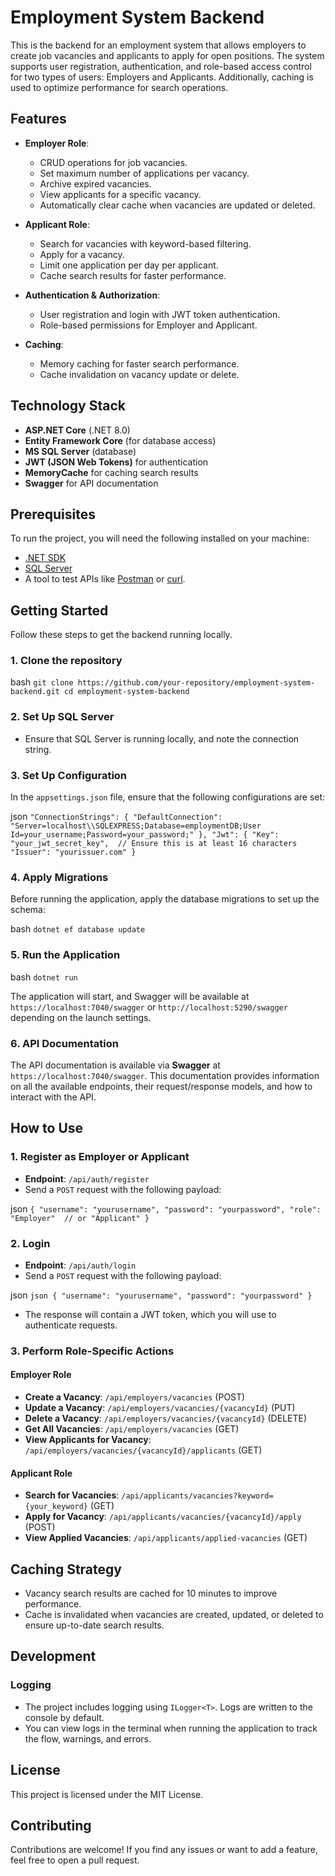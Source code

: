 Employment System Backend
=========================

This is the backend for an employment system that allows employers to create job vacancies and applicants to apply for open positions. The system supports user registration, authentication, and role-based access control for two types of users: Employers and Applicants. Additionally, caching is used to optimize performance for search operations.

Features
--------

-   **Employer Role**:

    -   CRUD operations for job vacancies.
    -   Set maximum number of applications per vacancy.
    -   Archive expired vacancies.
    -   View applicants for a specific vacancy.
    -   Automatically clear cache when vacancies are updated or deleted.
-   **Applicant Role**:

    -   Search for vacancies with keyword-based filtering.
    -   Apply for a vacancy.
    -   Limit one application per day per applicant.
    -   Cache search results for faster performance.
-   **Authentication & Authorization**:

    -   User registration and login with JWT token authentication.
    -   Role-based permissions for Employer and Applicant.
-   **Caching**:

    -   Memory caching for faster search performance.
    -   Cache invalidation on vacancy update or delete.

Technology Stack
----------------

-   **ASP.NET Core** (.NET 8.0)
-   **Entity Framework Core** (for database access)
-   **MS SQL Server** (database)
-   **JWT (JSON Web Tokens)** for authentication
-   **MemoryCache** for caching search results
-   **Swagger** for API documentation

Prerequisites
-------------

To run the project, you will need the following installed on your machine:

-   [.NET SDK](https://dotnet.microsoft.com/download)
-   [SQL Server](https://www.microsoft.com/en-us/sql-server/sql-server-downloads)
-   A tool to test APIs like [Postman](https://www.postman.com/) or [curl](https://curl.se/).

Getting Started
---------------

Follow these steps to get the backend running locally.

### 1\. Clone the repository

bash
`git clone https://github.com/your-repository/employment-system-backend.git
cd employment-system-backend`

### 2\. Set Up SQL Server

-   Ensure that SQL Server is running locally, and note the connection string.

### 3\. Set Up Configuration

In the `appsettings.json` file, ensure that the following configurations are set:

json
`"ConnectionStrings": {
  "DefaultConnection": "Server=localhost\\SQLEXPRESS;Database=employmentDB;User Id=your_username;Password=your_password;"
},
"Jwt": {
  "Key": "your_jwt_secret_key",  // Ensure this is at least 16 characters
  "Issuer": "yourissuer.com"
}`

### 4\. Apply Migrations

Before running the application, apply the database migrations to set up the schema:

bash
`dotnet ef database update`

### 5\. Run the Application

bash
`dotnet run`

The application will start, and Swagger will be available at `https://localhost:7040/swagger` or `http://localhost:5290/swagger` depending on the launch settings.

### 6\. API Documentation

The API documentation is available via **Swagger** at `https://localhost:7040/swagger`. This documentation provides information on all the available endpoints, their request/response models, and how to interact with the API.

How to Use
----------

### 1\. Register as Employer or Applicant

-   **Endpoint**: `/api/auth/register`
-   Send a `POST` request with the following payload:

json
`{
  "username": "yourusername",
  "password": "yourpassword",
  "role": "Employer"  // or "Applicant"
}`

### 2\. Login

-   **Endpoint**: `/api/auth/login`
-   Send a `POST` request with the following payload:

json
`json {
  "username": "yourusername",
  "password": "yourpassword"
}`

-   The response will contain a JWT token, which you will use to authenticate requests.

### 3\. Perform Role-Specific Actions

#### Employer Role

-   **Create a Vacancy**: `/api/employers/vacancies` (POST)
-   **Update a Vacancy**: `/api/employers/vacancies/{vacancyId}` (PUT)
-   **Delete a Vacancy**: `/api/employers/vacancies/{vacancyId}` (DELETE)
-   **Get All Vacancies**: `/api/employers/vacancies` (GET)
-   **View Applicants for Vacancy**: `/api/employers/vacancies/{vacancyId}/applicants` (GET)

#### Applicant Role

-   **Search for Vacancies**: `/api/applicants/vacancies?keyword={your_keyword}` (GET)
-   **Apply for Vacancy**: `/api/applicants/vacancies/{vacancyId}/apply` (POST)
-   **View Applied Vacancies**: `/api/applicants/applied-vacancies` (GET)

Caching Strategy
----------------

-   Vacancy search results are cached for 10 minutes to improve performance.
-   Cache is invalidated when vacancies are created, updated, or deleted to ensure up-to-date search results.

Development
-----------

### Logging

-   The project includes logging using `ILogger<T>`. Logs are written to the console by default.
-   You can view logs in the terminal when running the application to track the flow, warnings, and errors.

License
-------

This project is licensed under the MIT License.

Contributing
------------

Contributions are welcome! If you find any issues or want to add a feature, feel free to open a pull request.
